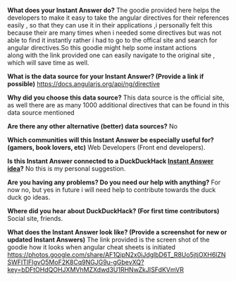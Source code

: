 **What does your Instant Answer do?**
The goodie provided here helps the developers to make it easy to take the angular directives                                                                                                               for their references easily , so that they can use it in their applications ,i personally felt this                                                                                                        because their are many times when i needed some directives but was not able to find it instantly rather                                                                                                    i had to go to the offical site and search for angular directives.So this goodie might help some instant actions                                                                                          
along with the link provided one can easily navigate to the original site , which will save time as well.        


**What is the data source for your Instant Answer? (Provide a link if possible)**
https://docs.angularjs.org/api/ng/directive

**Why did you choose this data source?**
This data source is the official site, as well there are as many 1000 additional directives that can be found in this data source mentioned 

**Are there any other alternative (better) data sources?**
No

**Which communities will this Instant Answer be especially useful for? (gamers, book lovers, etc)**
Web Developers (Front end developers).

**Is this Instant Answer connected to a DuckDuckHack [Instant Answer idea](https://duck.co/ideas)?**
No this is my personal suggestion.

**Are you having any problems? Do you need our help with anything?**
For now no, but yes in future i will need help to contribute towards the duck duck go ideas.

**Where did you hear about DuckDuckHack? (For first time contributors)**
Social site, friends.

**What does the Instant Answer look like? (Provide a screenshot for new or updated Instant Answers)**
The link provided is the screen shot of the goodie how it looks when angular cheat sheets is initiated 
https://photos.google.com/share/AF1QipN2x0iJdglbD6T_R8Uo5jtjOXH6lZNSWFITlFlgvO5MoF2K8Cq9NGJG9u-gGbevXQ?key=bDFtOHdQOHJXMVhMZXdwd3U1RHNwZkJISFdKVmVR

